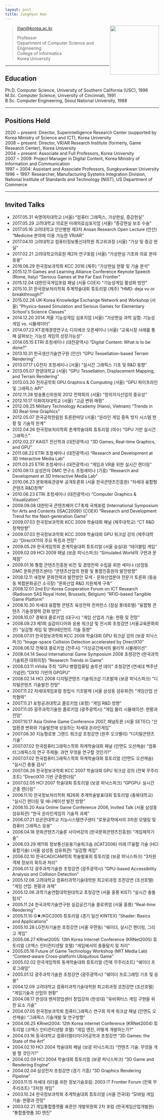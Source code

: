 ```yaml
---
layout: post
title: JungHyun Han
---
```


<img src="jhan.jpg" width="160" align="right">

> jhan@korea.ac.kr  
>
> Professor  
> Department of Computer Science and Engineering  
> College of Informatics  
> Korea University

---
## Education
Ph.D. Computer Science, University of Southern California (USC), 1996  
M.Sc. Computer Science, University of Cincinnati, 1991  
B.Sc. Computer Engineering, Seoul National University, 1988  

---
## Positions Held
2020 ~ present: Director, Superintelligence Research Center (supported by Korea Ministry of Science and ICT), Korea University  
2008 ~ present: Director, VR/AR Research Institute (formerly, Game Research Center), Korea University  
2004 ~ present: Associate and Full Professors, Korea University  
2007 ~ 2009: Project Manager in Digital Content, Korea Ministry of Information and Communication  
1997 ~ 2004: Assistant and Associate Professors, Sungkyunkwan University  
1996 ~ 1997: Researcher, Manufacturing Systems Integration Division, National Institute of Standards and Technology (NIST), US Department of Commerce  

---
## Invited Talks
* 2017.05.31 숙명여자대학교 (서울) “컴퓨터 그래픽스, 가상현실, 증강현실”
* 2017.05.29 고려대학교 의료원 미래의료심포지엄 (서울) “증강현실 보조 수술”
* 2017.05.16 고려대학교 안산병원 제3차 Ansan Research Open Lecture (안산) “Medicine 분야에 이용 가능한 VR/AR”
* 2017.04.10 고려대학교 컴퓨터정보통신대학원 최고위과정 (서울) “가상 및 증강 현실”
* 2017.02.21 고려대학교의료원 제2차 연구포럼 (서울) “가상현실 기초와 의료 분야 응용”
* 2016.06.29 한국정보과학회 KCC 2016 (제주) “가상현실 현황 및 기술 분석”
* 2015.12.11 Games and Learning Alliance Conference Keynote Speech (Rome, Italy) “Serious Games at the Far East Frontier”
* 2015.12.04 대한민국게임포럼 패널 (서울 COEX) “기능성게임 활성화 방안”
* 2015.10.31 한국정보처리학회 추계학술대회 튜토리얼 (제주) “HMD: deja vu or breakthrough?”
* 2015.02.26 UK-Korea Knowledge Exchange Network and Workshop (서울) “Physics-based Simulation and Serious Games for Elementary School's Science Classes”
* 2014.12.20 2014 겨울 기능성게임 심포지엄 (서울) “가상현실 과학 실험: 기능성 게임 vs. 시뮬레이터”
* 2014.07.22 KT경제경영연구소 디지에코 오픈세미나 (서울) “교육시장 사례를 통해 살펴보는 기능성 게임의 성장가능성”
* 2014.05.15 ETRI 초청세미나 (대전광역시) “Digital Content: What is to be done?”
* 2013.10.31 한국생산기술연구원 (안산) “GPU Tessellation-based Terrain Rendering”
* 2013.07.17 LG전자 초청세미나 (서울) “실시간 그래픽스 기초 및 R&D 동향”
* 2013.05.07 한양대학교 (서울) “GPU Tessellation, Displacement Mapping, and Terrain Rendering”
* 2013.03.20 전자공학회 GPU Graphics & Computing (서울) “GPU 파이프라인 및 그래픽스 API”
* 2012.11.28 방송통신위원회 2012 전략회의 (서울) “창의지식산업의 중요성”
* 2012.10.17 이화여자대학교 (서울) “고급 변위 매핑”
* 2012.09.25 Military Technology Academy (Hanoi, Vietnam) “Trends in 3D Real-time Graphics”
* 2012.05.07 한국공학한림원 토론한마당 (서울) “온라인 게임 중독 방지 시스템 현황 및 기술적 한계”
* 2012.04.26 한국정보처리학회 춘계학술대회 튜토리얼 (여수) “GPU 기반 실시간 그래픽스”
* 2012.02.27 KAIST 전산학과 (대전광역시) “3D Games, Real-time Graphics, and GPU”
* 2011.08.22 ETRI 초청세미나 (대전광역시) “Research and Development at 3D Interactive Media Lab”
* 2011.03.25 ETRI 초청세미나 (대전광역시) “게임과 VR을 위한 실시간 렌더링”
* 2010.09.13 삼성전자 DMC 연구소 초청세미나 (기흥) “Research and Development at 3D Interactive Media Lab”
* 2010.06.23 문화체육관광부 공개토론회 (서울 한국콘텐츠진흥원) “차세대 융합형콘텐츠 R&D정책”
* 2010.06.23 ETRI 초청세미나 (대전광역시) “Computer Graphics & Visualization”
* 2009.09.08 대한민국 콘텐츠페어 CT축제 국제포럼 (International Symposium for Arts and Contents (ISAC2009)) (COEX) “Research and Development Trend for the Next-generation Game”
* 2009.07.03 한국정보과학회 KCC 2009 학술대회 패널 (제주대학교) “CT R&D 정책방향”
* 2009.07.03 한국정보과학회 KCC 2009 학술대회 GPU 워크샵 강의 (제주대학교) “DirectX11의 주요 특징과 전망”
* 2009.05.29 한국게임학회 춘계학술대회 튜토리얼 (서울 숭실대) “테이블탑 게임”
* 2009.02.09 HCI 2009 패널 (보광 피닉스파크) “Simulated World의 구현과 문제점”
* 2009.01.16 통합 콘텐츠진흥원 비전 및 경영전략 수립을 위한 세미나 (상암동 DMC 문화콘텐츠센터) “콘텐츠산업의 현황 및 통합진흥원의 발전방향”
* 2008.12.11 새정부 문화전략과 발전방안 모색 - 문화산업분야 전문가 토론회 (동숭동 복합문화공간 소극장) “문화산업 R&D 지원체계 구축”
* 2008.12.01 2nd EU-Korea Cooperation Forum on ICT Research (Radisson SAS Royal Hotel, Brussels, Belgium) “RFID-based Tangible Game Platform”
* 2008.10.30 차세대 융합형 콘텐츠 육성전략 컨퍼런스 (잠실 롯데호텔) “융합형 콘텐츠 기술경쟁력 강화 방안”
* 2008.10.07 경북대 콜로키엄 (대구시) “게임 산업과 기술: 현황 및 전망”
* 2008.09.23 제1회 실감미디어와 응용 워크샵 및 전시회 초청강연 (서울교육문화회관) “실감형 게임 및 엔터테인먼트 기술 동향”
* 2008.07.01 한국정보과학회 KCC 2008 학술대회 GPU 워크샵 강의 (보광 피닉스파크) “Image-space Collision Detection accelerated by DirectX10”
* 2008.06.12 전북대 콜로키엄 (전주시) “가상공간에서의 물리적 시뮬레이션”
* 2008.04.14 Seoul International Game Symposium 2008 초청강연 (한국과학기술회관 대회의장) “Research Trends in Game”
* 2008.03.11 nVidia 주최 “GPU 병렬컴퓨팅 솔루션 데이” 초청강연 (연세대 백주년기념관) “DX10 기반의 GPGPU”
* 2008.02.14 HCI 2008 디지털콘텐츠 기술워크샵 기조발제 (보광 피닉스파크) “디지털콘텐츠 기술발전 전망”
* 2007.11.22 차세대게임포럼 창립식 기조발제 (서울 삼성동 섬유회관) “게임산업 산학협력”
* 2007.11.21 포항공과대학교 콜로키엄 (포항) “게임 R&D 방향”
* 2007.11.05 광주과학기술원 콜로키엄 (광주광역시) “게임 물리 시뮬레이션: 현황과 전망”
* 2007.10.17 Asia Online Game Conference 2007, 패널토론 (서울 SETEC) “산업환경 변화와 기술발전에 상응하는 차세대 온라인게임”
* 2007.08.30 지능형로봇 그랜드 워크샵 초청강연 (원주 오크밸리) “디지털콘텐츠 기술”
* 2007.07.02 한국컴퓨터그래픽스학회 하계학술대회 패널 (안면도 오션캐슬) “컴퓨터그래픽스의 연구 주제들: 과연 무엇을 연구할 것인가?”
* 2007.07.02 한국컴퓨터그래픽스학회 하계학술대회 튜토리얼 (안면도 오션캐슬) “실시간 충돌 검사”
* 2007.06.26 한국정보과학회 KCC 2007 학술대회 GPU 워크샵 강의 (전북 무주리조트) “DirectX10 기반 군중렌더링”
* 2007.02.05 HCI 2007 학술대회 튜토리얼 (보광 피닉스파크) “GPGPU: 실시간 군중 렌더링”
* 2006.11.10 한국정보처리학회 제26회 추계학술발표대회 튜토리얼 (충북대학교) “실시간 렌더링 및 애니메이션 발전 방향”
* 2006.10.20 Asia Online Game Conference 2006, Invited Talk (서울 삼성동 섬유회관) “한국 온라인게임의 기술적 과제”
* 2006.07.21 성균관대학교 지능시스템연구센터 “로봇공학에서의 3차원 모델링 및 컴퓨터 그래픽스 응용”
* 2006.04.18 문화콘텐츠기술론 사이버강의 (한국문화콘텐츠진흥원) “게임제작기술”
* 2006.03.29 제11회 정보통신응용기술워크숍 (ICAT2006) 미래 IT융합 기술 (HCI융합기술) (서울 삼성동 섬유회관) “실감형 게임”
* 2006.02.10 한국CAD/CAM학회 학술발표회 튜토리얼 (보광 피닉스파크) “3차원 객체 정보의 획득과 처리”
* 2006.01.12 광주과학기술원 초청강연 (광주광역시) “GPU-based Accessibility Analysis and Collision Detection”
* 2005.12.08 고려대학교 컴퓨터과학기술대학원 최고위과정 조찬강연 (조선호텔) “게임 산업: 현황과 과제”
* 2005.12.06 과학기술연합대학원대학교 초청강연 (서울 홍릉 KIST) “실시간 충돌 탐지”
* 2005.11.24 한국과학기술연구원 실감공간기술 콜로퀴엄 (서울 홍릉) “Real-time Rendering”
* 2005.11.10 G★/KGC2005 튜토리얼 (경기 일산 KINTEX) “Shader: Basics and Applications”
* 2005.10.28 LG전자기술원 초청강연 (서울 우면동) “쉐이더, 실시간 렌더링, 그리고 게임”
* 2005.06.27 KRnet2005: 13th Korea Internet Conference (KRNet2005) 튜토리얼 (코엑스 인터컨티넨탈 호텔) “게임에서의 충돌탐지 및 처리”
* 2005.05.16 Future of Game Technology Workshop (MIT Media Lab) “Context-aware Cross-platform Ubiquitous Game”
* 2005.02.02 한국게임학회 동계학술대회 튜토리얼 (전북 무주리조트) “쉐이더 프로그래밍”
* 2005.01.12 광주과학기술원 초청강연 (광주광역시) “쉐이더 프로그래밍 기초 및 응용”
* 2004.12.09 고려대학교 컴퓨터과학기술대학원 최고위과정 조찬강연 (조선호텔) “게임기술과 산업의 현황”
* 2004.08.17 한성대 벤처창업센터 창업강좌 (한성대) “유비쿼터스 게임 구현을 위한 요소 기술”
* 2004.07.05 한국정보과학회 컴퓨터그래픽스 연구회 하계 워크샵 패널 (안면도 오션캐슬) “그래픽스 기술개발 및 연구방향”
* 2004.06.25 KRnet2004: 12th Korea Internet Conference (KRNet2004) 튜토리얼 (코엑스 인터컨티넨탈 호텔) “게임 엔진, 어떻게 개발하는가?”
* 2004.03.16 동국대학교 컴퓨터멀티미디어공학과 초청강연 “3D Games: the State of the Art”
* 2004.02.10 HCI 2004 학술대회 패널 (보광 피닉스파크) “컨텐츠 기술: 무엇을 개발 할 것인가?”
* 2004.02.09 HCI 2004 학술대회 튜토리얼 (보광 피닉스파크) “3D Game and Rendering Engine”
* 2004.02.04 삼성전자 초청강연 (경기 기흥) “3D Graphics Rendering Pipeline”
* 2003.11.15 차세대 리더를 위한 정보기술포럼: 2003 IT Frontier Forum (전북 무주리조트) “3차원 게임”
* 2003.10.24 한국정보과학회 추계학술대회 튜토리얼 (서울 건국대) “모바일 게임 기술: 현황과 전망”
* 2003.02.21 게임통합플랫폼 표준안 개발위원회 2차 포럼 (한국게임산업개발원) “통합플랫폼 3D 엔진”